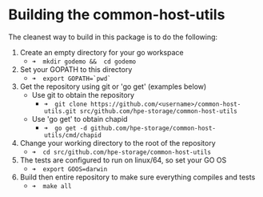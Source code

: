 
# Building the common-host-utils

The cleanest way to build in this package is to do the following:

1. Create an empty directory for your go workspace
   * ```➜  mkdir godemo &&  cd godemo```
2. Set your GOPATH to this directory
   * ```➜  export GOPATH=`pwd` ```
3. Get the repository using git or 'go get' (examples below)
   * Use git to obtain the repository
     * ```➜  git clone https://github.com/<username>/common-host-utils.git src/github.com/hpe-storage/common-host-utils```
   * Use 'go get' to obtain chapid
     * ```➜  go get -d github.com/hpe-storage/common-host-utils/cmd/chapid```
4. Change your working directory to the root of the repository
   * ```➜  cd src/github.com/hpe-storage/common-host-utils```
5. The tests are configured to run on linux/64, so set your GO OS
   * ```➜  export GOOS=darwin```
6. Build then entire repository to make sure everything compiles and tests
   * ```➜  make all```
